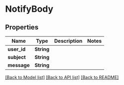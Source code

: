 # NotifyBody

## Properties

Name | Type | Description | Notes
------------ | ------------- | ------------- | -------------
**user_id** | **String** |  | 
**subject** | **String** |  | 
**message** | **String** |  | 

[[Back to Model list]](../README.md#documentation-for-models) [[Back to API list]](../README.md#documentation-for-api-endpoints) [[Back to README]](../README.md)


